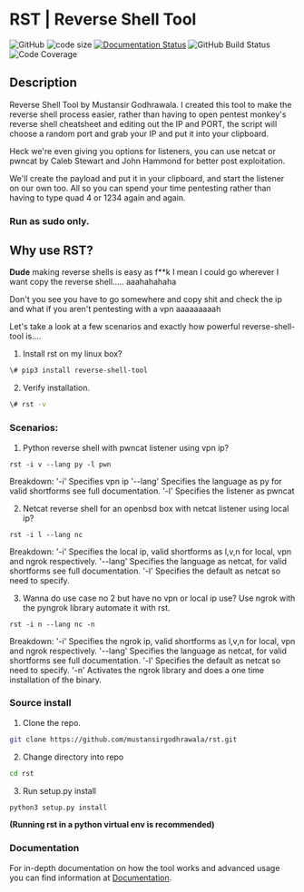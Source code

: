 # RST | Reverse Shell Tool

![GitHub](https://img.shields.io/github/license/mustansirgodhrawala/rst)
![code size](https://img.shields.io/github/languages/code-size/mustansirgodhrawala/rst)
[![Documentation Status](https://readthedocs.org/projects/reverse-shell-tool/badge/?version=latest)](https://reverse-shell-tool.readthedocs.io/en/latest/?badge=latest)
![GitHub Build Status](https://img.shields.io/github/workflow/status/mustansirgodhrawala/rst/Tests)
![Code Coverage](https://codecov.io/gh/mustansirgodhrawala/rst/branch/master/graph/badge.svg?token=28PKVCT5G0)

## Description

Reverse Shell Tool by Mustansir Godhrawala. I created this tool to make the reverse shell process easier, rather than having to open pentest monkey's reverse shell cheatsheet and editing out the IP and PORT, the script will choose a random port and grab your IP and put it into your clipboard.

Heck we're even giving you options for listeners, you can use netcat or pwncat by Caleb Stewart and John Hammond for better post exploitation.

We'll create the payload and put it in your clipboard, and start the listener on our own too. All so you can spend your time pentesting rather than having to type quad 4 or 1234 again and again.

### **Run as sudo only.**

## Why use RST?

**Dude** making reverse shells is easy as  f\*\*k I mean I could go wherever I want copy the reverse shell..... aaahahahaha

Don't you see you have to go somewhere and copy shit and check the ip and what if you aren't pentesting with a vpn aaaaaaaaah

Let's take a look at a few scenarios and exactly how powerful reverse-shell-tool is....

1. Install rst on my linux box?
```bash
\# pip3 install reverse-shell-tool
```

2. Verify installation.
```bash
\# rst -v
```

### Scenarios:

1. Python reverse shell with pwncat listener using vpn ip?
```
rst -i v --lang py -l pwn
```
Breakdown: '-i' Specifies vpn ip
		   '--lang' Specifies the language as py for valid shortforms see full documentation.
		   '-l' Specifies the listener as pwncat

2. Netcat reverse shell for an openbsd box with netcat listener using local ip?
```
rst -i l --lang nc
```
Breakdown: '-i' Specifies the local ip, valid shortforms as l,v,n for local, vpn and ngrok respectively.
		   '--lang' Specifies the language as netcat, for valid shortforms see full documentation.
		   '-l' Specifies the default as netcat so need to specify.

3. Wanna do use case no 2 but have no vpn or local ip use? Use ngrok with the pyngrok library automate it with rst.
```
rst -i n --lang nc -n
```
Breakdown: '-i' Specifies the ngrok ip, valid shortforms as l,v,n for local, vpn and ngrok respectively.
		   '--lang' Specifies the language as netcat, for valid shortforms see full documentation.
		   '-l' Specifies the default as netcat so need to specify.
		   '-n' Activates the ngrok library and does a one time installation of the binary.

### Source install

1. Clone the repo.
```bash
git clone https://github.com/mustansirgodhrawala/rst.git
```

2. Change directory into repo
```bash
cd rst
```

3. Run setup.py install
```bash
python3 setup.py install
```

**(Running rst in a python virtual env is recommended)**

### Documentation
For in-depth documentation on how the tool works and advanced usage you can find information at [Documentation](https://reverse-shell-tool.readthedocs.io/en/latest/).
